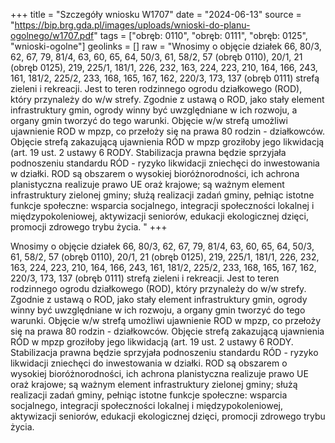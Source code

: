 +++
title = "Szczegóły wniosku W1707"
date = "2024-06-13"
source = "https://bip.brg.gda.pl/images/uploads/wnioski-do-planu-ogolnego/w1707.pdf"
tags = ["obręb: 0110", "obręb: 0111", "obręb: 0125", "wnioski-ogolne"]
geolinks = []
raw = "Wnosimy o objęcie działek 66, 80/3, 62, 67, 79, 81/4, 63, 60, 65, 64, 50/3, 61, 58/2, 57 (obręb 0110), 20/1, 21 (obręb 0125), 219, 225/1, 181/1, 226, 232, 163, 224, 223, 210, 164, 166, 243, 161, 181/2, 225/2, 233, 168, 165, 167, 162, 220/3, 173, 137 (obręb 0111) strefą zieleni i rekreacji. Jest to teren rodzinnego ogrodu działkowego (ROD), który przynależy do w/w strefy. Zgodnie z ustawą o ROD, jako stały element infrastruktury gmin, ogrody winny być uwzględniane w ich rozwoju, a organy gmin tworzyć do tego warunki. Objęcie w/w strefą umożliwi ujawnienie ROD w mpzp, co przełoży się na prawa 80 rodzin - działkowców. Objęcie strefą zakazującą ujawnienia RÓD w mpzp groziłoby jego likwidacją (art. 19 ust. 2 ustawy 6 RODY. Stabilizacja prawna będzie sprzyjała podnoszeniu standardu RÓD - ryzyko likwidacji zniechęci do inwestowania w działki. ROD są obszarem o wysokiej bioróżnorodności, ich achrona planistyczna realizuje prawo UE oraż krajowe; są ważnym element infrastruktury zielonej gminy; służą realizacji zadań gminy, pełniąc istotne funkcje społeczne: wsparcia socjalnego, integracji społeczności lokalnej i międzypokoleniowej, aktywizacji seniorów, edukacji ekologicznej dzięci, promocji zdrowego trybu życia. "
+++

Wnosimy o objęcie działek 66, 80/3, 62, 67, 79, 81/4, 63, 60, 65, 64, 50/3, 61, 58/2, 57
(obręb 0110), 20/1, 21 (obręb 0125), 219, 225/1, 181/1, 226, 232, 163, 224, 223, 210, 164, 166, 243,
161, 181/2, 225/2, 233, 168, 165, 167, 162, 220/3, 173, 137 (obręb 0111) strefą zieleni i rekreacji. Jest
to teren rodzinnego ogrodu działkowego (ROD), który przynależy do w/w strefy. Zgodnie z ustawą o
ROD, jako stały element infrastruktury gmin, ogrody winny być uwzględniane w ich rozwoju, a organy
gmin tworzyć do tego warunki. Objęcie w/w strefą umożliwi ujawnienie ROD w mpzp, co przełoży się na
prawa 80 rodzin - działkowców. Objęcie strefą zakazującą ujawnienia RÓD w mpzp groziłoby jego
likwidacją (art. 19 ust. 2 ustawy 6 RODY. Stabilizacja prawna będzie sprzyjała podnoszeniu standardu
RÓD - ryzyko likwidacji zniechęci do inwestowania w działki. ROD są obszarem o wysokiej
bioróżnorodności, ich achrona planistyczna realizuje prawo UE oraż krajowe; są ważnym element
infrastruktury zielonej gminy; służą realizacji zadań gminy, pełniąc istotne funkcje społeczne: wsparcia
socjalnego, integracji społeczności lokalnej i międzypokoleniowej, aktywizacji seniorów, edukacji
ekologicznej dzięci, promocji zdrowego trybu życia.



